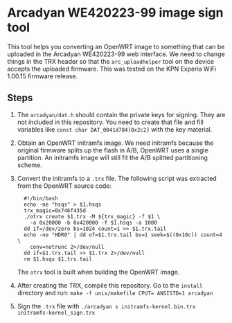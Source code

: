# Arcadyan WE420223-99 image sign tool

This tool helps you converting an OpenWRT image to something that can be
uploaded in the Arcadyan WE420223-99 web interface. We need to change things in
the TRX header so that the `arc_uploadhelper` tool on the device accepts the
uploaded firmware. This was tested on the KPN Experia WiFi 1.00.15 firmware
release. 

## Steps
1. The `arcadyan/dat.h` should contain the private keys for signing. They are
   not included in this repository. You need to create that file and fill
   variables like `const char DAT_0041d784[0x2c2]` with the key material.
2. Obtain an OpenWRT initramfs image. We need initramfs because the original
   firmware splits up the flash in A/B, OpenWRT uses a single partition. An
   initramfs image will still fit the A/B splitted partitioning scheme.
3. Convert the initramfs to a `.trx` file. The following script was extracted from the OpenWRT source code:

         #!/bin/bash
         echo -ne "hsqs" > $1.hsqs
         trx_magic=0x746f435d
         ./otrx create $1.trx -M ${trx_magic} -f $1 \
           -a 0x20000 -b 0x420000 -f $1.hsqs -a 1000
         dd if=/dev/zero bs=1024 count=1 >> $1.trx.tail
         echo -ne "HDR0" | dd of=$1.trx.tail bs=1 seek=$((0x10c)) count=4 \
           conv=notrunc 2>/dev/null
         dd if=$1.trx.tail >> $1.trx 2>/dev/null
         rm $1.hsqs $1.trx.tail

   The `otrx` tool is built when building the OpenWRT image.
4. After creating the TRX, compile this repository. Go to the `install`
   directory and run: `make -f unix/makefile CPUT= ANSISTD=1 arcadyan`
5. Sign the `.trx` file with `./arcadyan s initramfs-kernel.bin.trx
   initramfs-kernel_sign.trx`

